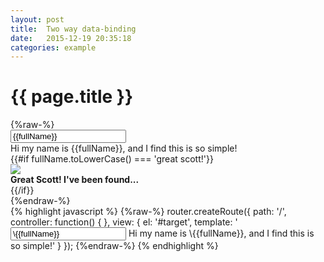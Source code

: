 ```yaml
---
layout: post
title:  Two way data-binding
date:   2015-12-19 20:35:18
categories: example
---
```



<div class="panel">
  <div class="panel-heading">
    <h1 class="title text-center">{{ page.title }}</h1>
  </div>
  <div class="panel-body cloak text-center clearfix">
    {%raw-%}
      <div class="row">
        <div class="col-sm-6">
          <input type="text" class="input stretch" placeholder="Enter a name" value="{{fullName}}">
        </div>
        <div class="col-sm-6">
          Hi my name is {{fullName}}, and I find this is so simple!
        </div>
        {{#if fullName.toLowerCase() === 'great scott!'}}
          <div class="col-xs-12 {{#if !fullName}} hide {{/if}}">
            <img src="/lodestar-ractive/assets/images/great-scott.gif"/>
          </div>
          <div class="col-xs-12 {{#if !fullName}} hide {{/if}}">
            <strong>Great Scott! I've been found...</strong>
          </div>
        {{/if}}
      </div>
    {%endraw-%}
  </div>
  <div class="panel-footer">
{% highlight javascript %}
{%raw-%}
router.createRoute({
  path: '/',
  controller: function() { },
  view: {
    el: '#target',
    template: '<input type="text" value="\{{fullName}}"/> Hi my name is \{{fullName}}, and I find this is so simple!'
  }
});
{%endraw-%}
{% endhighlight %}
  </div>
</div>